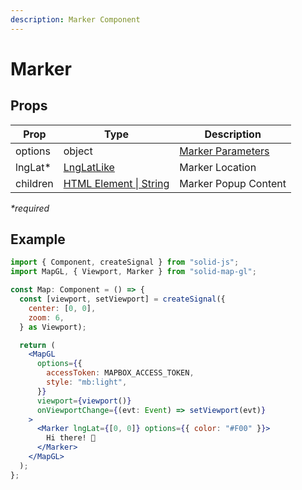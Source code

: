 ```yaml
---
description: Marker Component
---
```


# Marker

## Props

| Prop     | Type                                                                               | Description                                                                              |
| -------- | ---------------------------------------------------------------------------------- | ---------------------------------------------------------------------------------------- |
| options  | object                                                                             | [Marker Parameters](https://docs.mapbox.com/mapbox-gl-js/api/markers/#marker-parameters) |
| lngLat\* | [LngLatLike](https://docs.mapbox.com/mapbox-gl-js/api/geography/#lnglatlike)       | Marker Location                                                                          |
| children | [HTML Element \| String](https://developer.mozilla.org/en-US/docs/Web/API/Element) | Marker Popup Content                                                                     |

_\*required_

## Example

```jsx
import { Component, createSignal } from "solid-js";
import MapGL, { Viewport, Marker } from "solid-map-gl";

const Map: Component = () => {
  const [viewport, setViewport] = createSignal({
    center: [0, 0],
    zoom: 6,
  } as Viewport);

  return (
    <MapGL
      options={{
        accessToken: MAPBOX_ACCESS_TOKEN,
        style: "mb:light",
      }}
      viewport={viewport()}
      onViewportChange={(evt: Event) => setViewport(evt)}
    >
      <Marker lngLat={[0, 0]} options={{ color: "#F00" }}>
        Hi there! 👋
      </Marker>
    </MapGL>
  );
};
```
